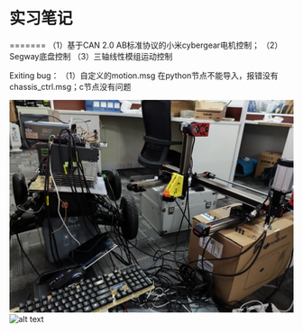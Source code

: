 # 实习笔记
 
=======
（1）基于CAN 2.0 AB标准协议的小米cybergear电机控制；
（2）Segway底盘控制
（3）三轴线性模组运动控制

Exiting bug：
 （1）自定义的motion.msg 在python节点不能导入，报错没有chassis_ctrl.msg；c节点没有问题

![alt text](src/Figures/1.jpg)
![alt text](src/Figures/2.jpg)